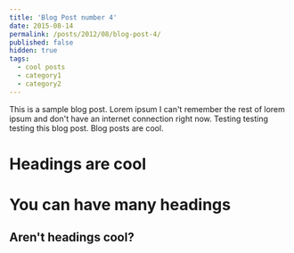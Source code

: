 ```yaml
---
title: 'Blog Post number 4'
date: 2015-08-14
permalink: /posts/2012/08/blog-post-4/
published: false 
hidden: true
tags:
  - cool posts
  - category1
  - category2
---
```


This is a sample blog post. Lorem ipsum I can't remember the rest of lorem ipsum and don't have an internet connection right now. Testing testing testing this blog post. Blog posts are cool.

Headings are cool
======

You can have many headings
======

Aren't headings cool?
------